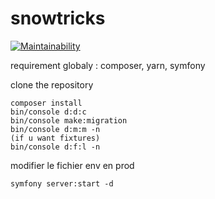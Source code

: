 # snowtricks

[![Maintainability](https://api.codeclimate.com/v1/badges/0927282ba7972272f032/maintainability)](https://codeclimate.com/github/CrabThug/snowtricks/maintainability)


requirement globaly : composer, yarn, symfony

clone the repository

```
composer install
bin/console d:d:c
bin/console make:migration
bin/console d:m:m -n
(if u want fixtures)
bin/console d:f:l -n
```

modifier le fichier env en prod

```
symfony server:start -d
```


